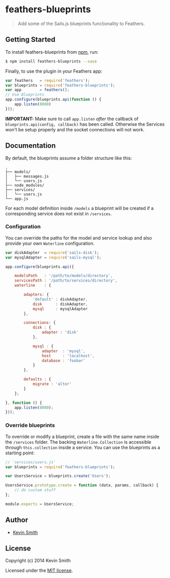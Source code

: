 # feathers-blueprints

> Add some of the Sails.js blueprints functionality to Feathers.

## Getting Started

To install feathers-blueprints from [npm](https://www.npmjs.org/), run:

```bash
$ npm install feathers-blueprints --save
```

Finally, to use the plugin in your Feathers app:

```javascript
var feathers   = require('feathers');
var blueprints = require('feathers-blueprints');
var app        = feathers();
// Use Blueprints
app.configure(blueprints.api(function () {
    app.listen(8080)
}));
```

__IMPORTANT:__ Make sure to call `app.listen` _after_ the callback of `blueprints.api(config, callback)` has been called. Otherwise the Services won't be setup properly and the socket connections will not work.

## Documentation

By default, the blueprints assume a folder structure like this:

```
.
├── models/
│   ├── messages.js
│   └── users.js
├── node_modules/
├── services/
│   └── users.js
└── app.js
```

For each model definition inside `/models` a blueprint will be created if a corresponding service does not exist in `/services`.

### Configuration

You can override the paths for the model and service lookup and also provide your own `Waterline` configuration.

```JavaScript
var diskAdapter  = require('sails-disk');
var mysqlAdapter = require('sails-mysql');

app.configure(blueprints.api({

    modelsPath   : '/path/to/models/directory',
    servicesPath : '/path/to/services/directory',
    waterline    : {

        adapters: {
            'default' : diskAdapter,
            disk      : diskAdapter,
            mysql     : mysqlAdapter
        },

        connections: {
            disk : {
                adapter : 'disk'
            },

            mysql : {
                adapter  : 'mysql',
                host     : 'localhost',
                database : 'foobar'
            }
        },

        defaults : {
            migrate : 'alter'
        }
    };

}, function () {
    app.listen(8080);
}));
```

### Override blueprints

To override or modify a blueprint, create a file with the same name inside the `/services` folder. The backing `Waterline.Collection` is accessible through `this.collection` inside a service. You can use the blueprints as a starting point:

```JavaScript
// 'services/users.js'
var blueprints = require('feathers-blueprints');

var UsersService = blueprints.create('Users');

UsersService.prototype.create = function (data, params, callback) {
    // do custom stuff
};

module.exports = UsersService;
```

## Author

- [Kevin Smith](https://github.com/ksmth)

## License

Copyright (c) 2014 Kevin Smith

Licensed under the [MIT license](LICENSE).
